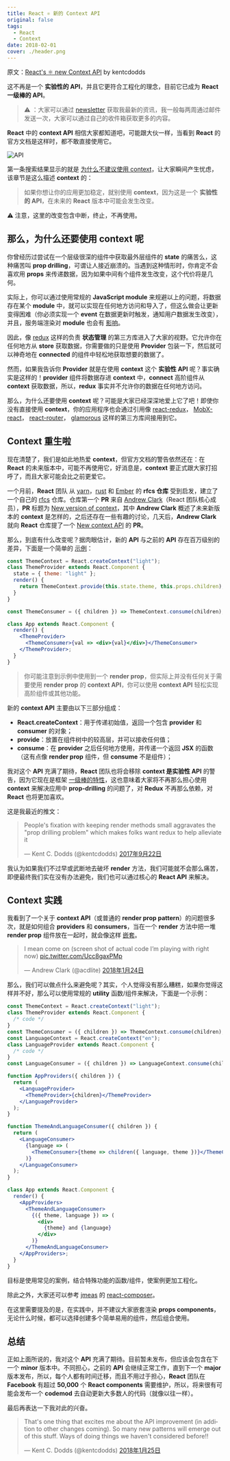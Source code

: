 ```yaml
---
title: React ⚛️ 新的 Context API
original: false
tags:
  - React
  - Context
date: 2018-02-01
cover: ./header.png
---
```


原文：[React's ⚛️ new Context API](https://blog.kentcdodds.com/reacts-%EF%B8%8F-new-context-api-70c9fe01596b) by kentcdodds

这不再是一个 **实验性的 API**，并且它更符合工程化的理念，目前它已成为 **React 一级棒的 API**。

> ⚠️ ：大家可以通过 [newsletter](https://tinyletter.com/kentcdodds) 获取我最新的资讯，我一般每两周通过邮件发送一次，大家可以通过自己的收件箱获取更多的内容。

**React** 中的 **context API** 相信大家都知道吧，可能跟大伙一样，当看到 **React** 的官方文档是这样时，都不敢直接使用它。

![API](./images/API.png)

第一条搜索结果显示的就是 [为什么不建议使用 context](https://reactjs.org/docs/context.html#why-not-to-use-context)，让大家瞬间产生忧虑，该章节是这么描述 **context** 的：

> 如果你想让你的应用更加稳定，就别使用 **context**，因为这是一个 **实验性的 API**，在未来的 **React** 版本中可能会发生改变。

⚠️ 注意，这里的改变包含中断，终止，不再使用。

## 那么，为什么还要使用 context 呢

你曾经历过尝试在一个层级很深的组件中获取最外层组件的 **state** 的痛苦么，这种痛苦叫 **prop drilling**，可谓让人接近崩溃的。当遇到这种情形时，你肯定不会喜欢用 **props** 来传递数据，因为如果中间有个组件发生改变，这个代价将是几何。

实际上，你可以通过使用常规的 **JavaScript module** 来规避以上的问题，将数据存在某个 **module** 中，就可以实现在任何地方访问和导入了，但这么做会让更新变得困难（你必须实现一个 **event** 在数据更新时触发，通知用户数据发生改变），并且，服务端渲染对 **module** 也会有 [影响](https://stackoverflow.com/questions/40935571/why-singleton-store-in-flux-can-cause-issue-for-server-side-rendering/40974748#40974748)。

因此，像 [redux](https://redux.js.org/) 这样的负责 **状态管理** 的第三方库进入了大家的视野。它允许你在任何地方从 **store** 获取数据，你需要做的只是使用 **Provider** 包装一下，然后就可以神奇地在 **connected** 的组件中轻松地获取想要的数据了。

然而，如果我告诉你 **Provider** 就是在使用 **context** 这个 **实验性 API** 呢？事实确实是这样的！**provider** 组件将数据存进 **context** 中，**connect** 高阶组件从 **context** 获取数据，所以，**redux** 事实并不允许你的数据在任何地方访问。

那么，为什么还要使用 **context** 呢？可能是大家已经深深地爱上它了吧！即使你没有直接使用 **context**，你的应用程序也会通过引用像 [react-redux](https://github.com/reactjs/react-redux/blob/76dd7faa90981dd2f9efa76f3e2f26ecf2c12cf7/src/components/connectAdvanced.js#L136-L143)， [MobX-react](https://github.com/mobxjs/mobx-react/blob/dc249910c74c1b2e988a879be07f10aeaea90936/src/Provider.js#L19-L34)， [react-router](https://github.com/ReactTraining/react-router/blob/e6f9017c947b3ae49affa24cc320d0a86f765b55/packages/react-router/modules/Router.js#L23-L34)， [glamorous](https://github.com/paypal/glamorous/blob/7468bfc76f46783cac841e20973ed119c771f3b7/src/theme-provider.js#L33-L37) 这样的第三方库间接用到它。

## Context 重生啦

现在清楚了，我们是如此地热爱 **context**，但官方文档的警告依然还在：在 **React** 的未来版本中，可能不再使用它，好消息是，**context** 要正式跟大家打招呼了，而且大家可能会比之前更爱它。

一个月前，**React** 团队 从 [yarn](https://github.com/yarnpkg/rfcs)，[rust](https://github.com/rust-lang/rfcs) 和 [Ember](https://github.com/emberjs/rfcs) 的 **rfcs 仓库** 受到启发，建立了一个自己的 [rfcs](https://github.com/reactjs/rfcs) 仓库。仓库第一个 **PR** 来自 [Andrew Clark](https://twitter.com/acdlite)（React 团队核心成员），**PR** 标题为 [New version of context](https://github.com/reactjs/rfcs/pull/2)，其中 **Andrew Clark** 概述了未来新版本的 **context** 是怎样的，之后还存在一些有趣的讨论，几天后，**Andrew Clark** 就向 **React** 仓库提了一个 [New context API](https://github.com/facebook/react/pull/11818) 的 **PR**。

那么，到底有什么改变呢？据肉眼估计，新的 **API** 与之前的 **API** 存在百万级别的差异，下面是一个简单的 [示例](https://codesandbox.io/s/n4r0qq898j?from-embed)：

```jsx
const ThemeContext = React.createContext("light");
class ThemeProvider extends React.Component {
  state = { theme: "light" };
  render() {
    return ThemeContext.provide(this.state.theme, this.props.children);
  }
}

const ThemeConsumer = ({ children }) => ThemeContext.consume(children);

class App extends React.Component {
  render() {
    <ThemeProvider>
      <ThemeConsumer>{val => <div>{val}</div>}</ThemeConsumer>
    </ThemeProvider>;
  }
}
```

> 你可能注意到示例中使用到一个 **render prop**，但实际上并没有任何关于需要使用 **render prop** 的 **context API**，你可以使用 **context API** 轻松实现高阶组件或其他功能。

新的 **context API** 主要由以下三部分组成：

- **React.createContext**：用于传递初始值，返回一个包含 **provider** 和 **consumer** 的对象；
- **provide**：放置在组件树中的较高层，并可以接收任何值；
- **consume**：在 **provider** 之后任何地方使用，并传递一个返回 **JSX** 的函数（这有点像 **render prop** 组件，但 **consume** 不是组件）；

我对这个 **API** 充满了期待，**React** 团队也将会移除 **context 是实验性 API** 的警告，因为它现在是框架 [一级棒的特性](https://twitter.com/acdlite/status/957445801302618112)，这也意味着大家将不再那么担心使用 **context** 来解决应用中 **prop-drilling** 的问题了，对 **Redux** 不再那么依赖，对 **React** 也将更加喜欢。

这是我最近的推文：

<div class="twitter-content">
	<blockquote class="twitter-tweet" data-lang="zh-cn"><p lang="en" dir="ltr">People&#39;s fixation with keeping render methods small aggravates the &quot;prop drilling problem&quot; which makes folks want redux to help alleviate it</p>&mdash; Kent C. Dodds (@kentcdodds) <a href="https://twitter.com/kentcdodds/status/911276059051438082?ref_src=twsrc%5Etfw">2017年9月22日</a></blockquote>
</div>

我认为如果我们不过早或武断地去破坏 **render** 方法，我们可能就不会那么痛苦，即便最终我们实在没有办法避免，我们也可以通过核心的 **React API** 来解决。

## Context 实践

我看到了一个关于 **context API**（或普通的 **render prop pattern**）的问题很多次，就是如何组合 **providers** 和 **consumers**，当在一个 **render** 方法中把一堆 **render prop** 组件放在一起时，就会像这样 [嵌套](https://twitter.com/acdlite/status/955955121979969537)。

<div class="twitter-content">
	<blockquote class="twitter-tweet" data-conversation="none" data-lang="zh-cn"><p lang="en" dir="ltr">I mean come on (screen shot of actual code I’m playing with right now) <a href="https://t.co/Ucc8gaxPMp">pic.twitter.com/Ucc8gaxPMp</a></p>&mdash; Andrew Clark (@acdlite) <a href="https://twitter.com/acdlite/status/955955121979969537?ref_src=twsrc%5Etfw">2018年1月24日</a></blockquote>
</div>

那么，我们可以做点什么来避免呢？其实，个人觉得没有那么糟糕，如果你觉得这样并不好，那么可以使用常规的 **utility** 函数/组件来解决，下面是一个示例：

```jsx
const ThemeContext = React.createContext("light");
class ThemeProvider extends React.Component {
  /* code */
}
const ThemeConsumer = ({ children }) => ThemeContext.consume(children);
const LanguageContext = React.createContext("en");
class LanguageProvider extends React.Component {
  /* code */
}
const LanguageConsumer = ({ children }) => LanguageContext.consume(children);

function AppProviders({ children }) {
  return (
    <LanguageProvider>
      <ThemeProvider>{children}</ThemeProvider>
    </LanguageProvider>
  );
}

function ThemeAndLanguageConsumer({ children }) {
  return (
    <LanguageConsumer>
      {language => (
        <ThemeConsumer>{theme => children({ language, theme })}</ThemeConsumer>
      )}
    </LanguageConsumer>
  );
}

class App extends React.Component {
  render() {
    <AppProviders>
      <ThemeAndLanguageConsumer>
        {({ theme, language }) => (
          <div>
            {theme} and {language}
          </div>
        )}
      </ThemeAndLanguageConsumer>
    </AppProviders>;
  }
}
```

目标是使用常见的案例，结合特殊功能的函数/组件，使案例更加工程化。

除此之外，大家还可以参考 [jmeas](https://medium.com/@jmeas) 的 [react-composer](https://codesandbox.io/s/92pj14134y?from-embed)。

在这里需要提及的是，在实践中，并不建议大家嵌套渲染 **props components**，无论什么时候，都可以选择创建多个简单易用的组件，然后组合使用。

## 总结

正如上面所说的，我对这个 **API** 充满了期待。目前暂未发布，但应该会包含在下一个 **minor** 版本中。不同担心，之前的 **API** 会继续正常工作，直到下一个 **major** 版本发布，所以，每个人都有时间迁移，而且不用过于担心，**React** 团队在 **Facebook** 有超过 **50,000** 个 **React components** 需要维护，所以，将来很有可能会发布一个 **codemod** 去自动更新大多数人的代码（就像以往一样）。

最后再表达一下我对此的兴奋。

<div class="twitter-content">
	<blockquote class="twitter-tweet" data-conversation="none" data-lang="zh-cn"><p lang="en" dir="ltr">That&#39;s one thing that excites me about the API improvement (in addition to other changes coming). So many new patterns will emerge out of this stuff. Ways of doing things we haven&#39;t considered before!!</p>&mdash; Kent C. Dodds (@kentcdodds) <a href="https://twitter.com/kentcdodds/status/956675313966239745?ref_src=twsrc%5Etfw">2018年1月25日</a></blockquote>
</div>
